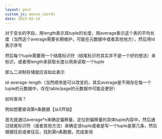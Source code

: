 ```yaml
---
layout: post
custom_js: mouse_coords
date: 2023-02-14
---
```

对于变长的字段，用length表示其tuple的长度，用average表示这个表的平均长度（当然这个average需要长期维护，可能在元数据中或者其他地方），然后用id表示序号

然后每个tuple需要用一个结尾标识符（结尾标识符其实并不是一个好的想法）来标识，或者用length来获取长度以用来读取一个tuple

那么二进制存储就应该如此表示

id-average-length（当然顺序是可以改变的，其实average是不用存在每一个tuple的元数据中，存在table/page的元数据中可能会更好）



如何查询？

例如想要查询第n条数据【从0开始】

首先就通过average*n来确定偏移量，定位到偏移量的具体tuple内容中，然后通过结尾标识符（或者其他方法）来确定该tuple或者是写一个tuple是第几条，然后根据往前或者往后，找到第n条数据，完成查询

